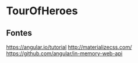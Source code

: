 # TourOfHeroes

## Fontes
https://angular.io/tutorial
http://materializecss.com/
https://github.com/angular/in-memory-web-api
